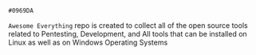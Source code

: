 `#0969DA`

`Awesome Everything` repo is created to collect all of the open source tools related to Pentesting, Development, and All tools that can be installed on Linux as well as on Windows Operating Systems
